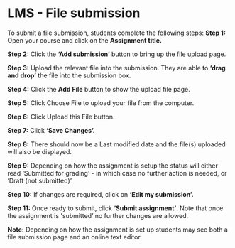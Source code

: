 # LMS - File submission

To submit a file submission, students complete the following steps:
**Step 1:** Open your course and click on the **Assignment title.**

**Step 2:** Click the **‘Add submission’** button to bring up the file upload page.

**Step 3:** Upload the relevant file into the submission. They are able to **‘drag and drop’** the file into the submission box.

**Step 4:** Click the **Add File** button to show the upload file page.

**Step 5:** Click Choose File to upload your file from the computer.

**Step 6:** Click Upload this File button.

**Step 7:** Click **‘Save Changes’.**

**Step 8:** There should now be a Last modified date and the file(s) uploaded will also be displayed.

**Step 9:** Depending on how the assignment is setup the status will either read ‘Submitted for grading’ - in which case no further action is needed, or ‘Draft (not submitted)’.

**Step 10:** If changes are required, click on **‘Edit my submission’.**

**Step 11:** Once ready to submit, click **‘Submit assignment’**. Note that once the assignment is 'submitted’ no further changes are allowed.

**Note:** Depending on how the assignment is set up students may see both a file submission page and an online text editor.
